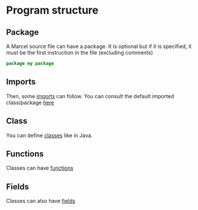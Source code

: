 # Program structure

## Package
A Marcel source file can have a package. It is optional but if it is specified, it must be the first instruction in the file
(excluding comments)

```java
package my.package
```

## Imports
Then, some [imports](./imports.md) can follow. You can consult the default imported class/package [here](./imports.md#default-imports)

## Class

You can define [classes](./classes.md) like in Java. 


## Functions

Classes can have [functions](./functions.md)


## Fields

Classes can also have [fields](./classes.md#class-fields)